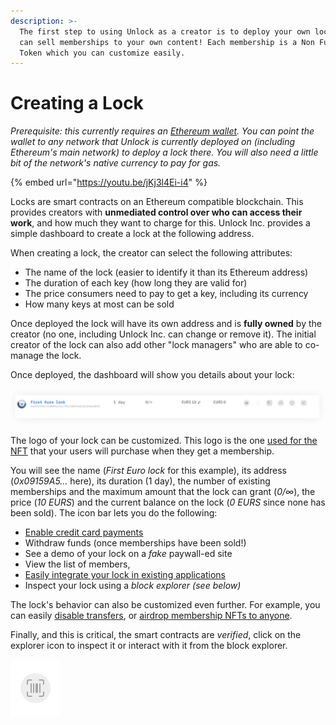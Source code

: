 ```yaml
---
description: >-
  The first step to using Unlock as a creator is to deploy your own lock so you
  can sell memberships to your own content! Each membership is a Non Fungible
  Token which you can customize easily.
---
```


# Creating a Lock

_Prerequisite: this currently requires an_ [_Ethereum wallet_](https://ethereum.org/en/wallets/)_. You can point the wallet to any network that Unlock is_ _currently deployed on_ _(including Ethereum's main network) to deploy a lock there. You will also need a little bit of the network's native currency to pay for gas._

{% embed url="https://youtu.be/jKj3l4Ei-i4" %}

Locks are smart contracts on an Ethereum compatible blockchain. This provides creators with **unmediated control over who can access their work**, and how much they want to charge for this. Unlock Inc. provides a simple dashboard to create a lock at the following address.

When creating a lock, the creator can select the following attributes:

* The name of the lock (easier to identify it than its Ethereum address)
* The duration of each key (how long they are valid for)
* The price consumers need to pay to get a key, including its currency
* How many keys at most can be sold

Once deployed the lock will have its own address and is **fully owned** by the creator (no one, including Unlock Inc. can change or remove it). The initial creator of the lock can also add other "lock managers" who are able to co-manage the lock.

Once deployed, the dashboard will show you details about your lock:

![](<../../.gitbook/assets/image (11) (1).png>)

The logo of your lock can be customized. This logo is the one [used for the NFT](../customizing-the-nft.md) that your users will purchase when they get a membership.

You will see the name (_First Euro lock_ for this example), its address (_0x09159A5..._ here), its duration (1 day), the number of existing memberships and the maximum amount that the lock can grant (_0/∞_), the price (_10 EURS_) and the current balance on the lock (_0 EURS_ since none has been sold). The icon bar lets you do the following:

* [Enable credit card payments](../enabling-credit-cards.md)
* Withdraw funds (once memberships have been sold!)
* See a demo of your lock on a _fake_ paywall-ed site
* View the list of members,
* [Easily integrate your lock in existing applications](../plugins-and-integrations/)
* Inspect your lock using a _block explorer (see below)_

The lock's behavior can also be customized even further. For example, you can easily [disable transfers](../tutorials-1/how-to-make-keys-non-transferrable.md), or [airdrop membership NFTs to anyone](../tutorials-1/how-to-airdrop-memberships.md).

Finally, and this is critical, the smart contracts are _verified_, click on the explorer icon to inspect it or interact with it from the block explorer.

![](../../.gitbook/assets/image.png)

